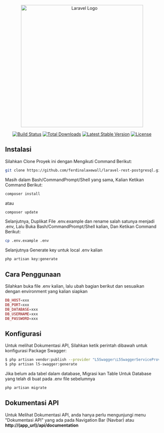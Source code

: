 <p align="center"><a href="https://laravel.com" target="_blank"><img src="https://raw.githubusercontent.com/laravel/art/master/logo-lockup/5%20SVG/2%20CMYK/1%20Full%20Color/laravel-logolockup-cmyk-red.svg" width="400" alt="Laravel Logo"></a></p>

<p align="center">
<a href="https://github.com/laravel/framework/actions"><img src="https://github.com/laravel/framework/workflows/tests/badge.svg" alt="Build Status"></a>
<a href="https://packagist.org/packages/laravel/framework"><img src="https://img.shields.io/packagist/dt/laravel/framework" alt="Total Downloads"></a>
<a href="https://packagist.org/packages/laravel/framework"><img src="https://img.shields.io/packagist/v/laravel/framework" alt="Latest Stable Version"></a>
<a href="https://packagist.org/packages/laravel/framework"><img src="https://img.shields.io/packagist/l/laravel/framework" alt="License"></a>
</p>

## Instalasi

Silahkan Clone Proyek ini dengan Mengikuti Command Berikut:

```bash
git clone https://github.com/ferdinalaxewall/laravel-rest-postgresql.git
```

Masih dalam Bash/CommandPrompt/Shell yang sama, Kalian Ketikan Command Berikut: 

```bash
composer install
```

atau

```bash
composer update
```

Selanjutnya, Duplikat File .env.example dan rename salah satunya menjadi .env, Lalu Buka Bash/CommandPrompt/Shell kalian, Dan Ketikan Command Berikut: 

```bash
cp .env.example .env
```

Selanjutnya Generate key untuk local .env kalian

```bash
php artisan key:generate
```

## Cara Penggunaan

Silahkan buka file .env kalian, lalu ubah bagian berikut dan sesuaikan dengan environment yang kalian siapkan

```php
DB_HOST=xxx
DB_PORT=xxx
DB_DATABASE=xxx
DB_USERNAME=xxx
DB_PASSWORD=xxx
```

## Konfigurasi
Untuk melihat Dokumentasi API, Silahkan ketik perintah dibawah untuk konfigurasi Package Swagger:

```bash
$ php artisan vendor:publish --provider "L5Swagger\L5SwaggerServiceProvider"
$ php artisan l5-swagger:generate
```

Jika belum ada tabel dalam database, Migrasi kan Table Untuk Database yang telah di buat pada .env file sebelumnya

```bash
php artisan migrate
```

## Dokumentasi API
Untuk Melihat Dokumentasi API, anda hanya perlu mengunjungi menu "Dokumentasi API" yang ada pada Navigation Bar (Navbar) atau **http://(app_url)/api/documentation**
